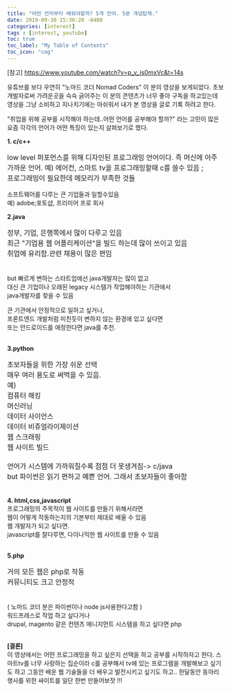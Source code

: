 ```yaml
---
title: "어떤 언어부터 배워야할까? 5개 언어. 5분 개념탑재."
date: 2019-09-30 15:30:28 -0400
categories: [interest]
tags : [interest, youtube]
toc: true
toc_label: "My Table of Contents"
toc_icon: "cog"
---
```

<style>
  .content {font-size:16px; }
  </style>
[참고]
https://www.youtube.com/watch?v=p_v_js0mxVc&t=14s

유튜브를 보다 우연히 "노마드 코더 Nomad Coders" 이 분의 영상을 보게되었다.
초보 개발자로써 가려운곳을 슥슥 긁어주는 이 분의 콘텐츠가 너무 좋아 구독을 하고있는데
영상을 그냥 소비하고 지나치기에는 아쉬워서 내가 본 영상을 글로 기록 하려고 한다.


"취업을 위해 공부를 시작해야 하는데..어떤 언어를 공부해야 할까?" 라는 고민이 많은 요즘 각각의 언어가 어떤 특징이 있는지 살펴보기로 했다.

<b>1. c/c++</b> <br>
<p class="content">low level 퍼포먼스를 위해 디자인된 프로그래밍 언어이다. 즉 머신에 아주 가까운 언어.
예) 에어컨, 스마트 tv을 프로그래밍할때 c를 쓸수 있음 ; <br>
프로그래밍이 필요한데 메모리가 부족한 것들<br>

소프트웨어를 다루는 큰 기업들과 일할수있음<br>
예) adobe;포토샵, 프리미어 프로 회사</p>

<b>2.java </b><br>
<p class="content">정부, 기업, 은행쪽에서 많이 다루고 있음<br>
최근 "기업용 웹 어플리케이션"을 빌드 하는데 많이 쓰이고 있음<br>
취업에 유리함.관련 채용이 많은 편임<br><br>

but 빠르게 변하는 스타트업에선 java개발자는 많이 없고<br>
대신 큰 기업이나 오래된 legacy 시스템가 작업해야하는 기관에서<br>
java개발자를 찾을 수 있음<br>

큰 기관에서 안정적으로 일하고 싶거나, <br>
프론트엔드 개발처럼 미친듯이 변하지 않는 환경에 있고 싶다면<br>
또는 안드로이드를 애정한다면 java를 추천.<br><br></p>

<b>3.python</b> <br>
<p class="content">
초보자들을 위한 가장 쉬운 선택<br>
매우 여러 용도로 써먹을 수 있음. <br>
예)<br>
컴퓨터 해킹<br>
머신러닝<br>
데이터 사이언스<br>
데이터 비쥬얼라이제이션<br>
웹 스크래핑<br>
웹 사이트 빌드<br>
<br>
언어가 시스템에 가까워질수록 점점 더 못생겨짐-> c/java<br>
but 파이썬은 읽기 편하고 예쁜 언어. 그래서 초보자들이 좋아함<br><br>

<b>4. html,css,javascript</b> <br>
프로그래밍의 주목적이 웹 사이트를 만들기 위해서라면<br>
웹이 어떻게 작동하는지의 기본부터 제대로 배울 수 있음<br>
웹 개발자가 되고 싶다면.<br>
javascript를 잘다루면, 다이나믹한 웹 사이트를 만들 수 있음<br><br></p>

<b>5.php</b>  <br>
<p class="content">
거의 모든 웹은 php로 작동<br>
커뮤니티도 크고 안정적<br><br>

( 노마드 코더 분은 파이썬이나 node js사용한다고함 )<br>
워드프레스로 작업 하고 싶다거나<br>
drupal, magento 같은 컨텐츠 매니지먼트 시스템을 하고 싶다면 php<br><br></p>


<b>[결론]</b> <br>
이 영상에서는 어떤 프로그래밍을 하고 싶은지 선택을 하고 공부를 시작하자고 한다.
스마트tv를 너무 사랑하는 집순이라 c를 공부해서 tv에 있는 프로그램을 개발해보고 싶기도 하고
그동안 배운 웹 기술들을 더 배우고 발전시키고 싶기도 하고..
한달동안 동아리 행사를 위한 싸이트를 일단 한번 만들어보잣 !!!
